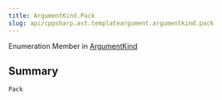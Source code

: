 ```yaml
---
title: ArgumentKind.Pack
slug: api/cppsharp.ast.templateargument.argumentkind.pack
---
```

Enumeration Member in [ArgumentKind](/api/cppsharp/ast/templateargument/argumentkind)

## Summary



```csharp
Pack
```

